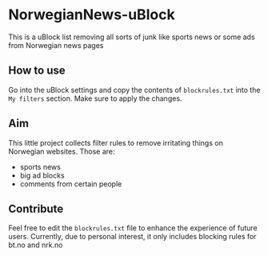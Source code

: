 # NorwegianNews-uBlock
This is a uBlock list removing all sorts of junk like sports news or some ads from Norwegian news pages

## How to use
Go into the uBlock settings and copy the contents of ``blockrules.txt`` into the ``My filters`` section. Make sure to apply the changes.

## Aim
This little project collects filter rules to remove irritating things on Norwegian websites. Those are:
* sports news
* big ad blocks 
* comments from certain people

## Contribute
Feel free to edit the ``blockrules.txt`` file to enhance the experience of future users. Currently, due to personal interest, it only includes blocking rules for bt.no and nrk.no
